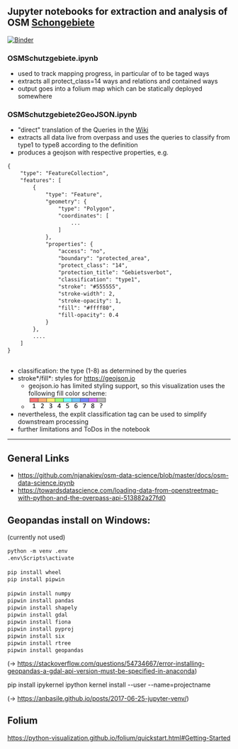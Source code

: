 ## Jupyter notebooks for extraction and analysis of OSM [Schongebiete](https://wiki.openstreetmap.org/wiki/DE:Betretungsverbote_für_Gebiete_im_Winter)

[![Binder](https://mybinder.org/badge_logo.svg)](https://mybinder.org/v2/gh/arminus/osm-schutzgebiete/HEAD)
### OSMSchutzgebiete.ipynb
* used to track mapping progress, in particular of to be taged ways
* extracts all protect_class=14 ways and relations and contained ways
* output goes into a folium map which can be statically deployed somewhere

### OSMSchutzgebiete2GeoJSON.ipynb
* "direct" translation of the Queries in the [Wiki](https://wiki.openstreetmap.org/wiki/DE:Betretungsverbote_für_Gebiete_im_Winter)
* extracts all data live from overpass and uses the queries to classify from type1 to type8 according to the definition
* produces a geojson with respective properties, e.g.

```
{
    "type": "FeatureCollection",
    "features": [
        {
            "type": "Feature",
            "geometry": {
                "type": "Polygon",
                "coordinates": [
                    ...
                ]
            },
            "properties": {
                "access": "no",
                "boundary": "protected_area",
                "protect_class": "14",
                "protection_title": "Gebietsverbot",
                "classification": "type1",
                "stroke": "#555555",
                "stroke-width": 2,
                "stroke-opacity": 1,
                "fill": "#ffff80",
                "fill-opacity": 0.4
            }
        },
        ....
    ]
}
            
```
* classification: the type (1-8) as determined by the queries
* stroke*/fill*: styles for https://geojson.io
  * geojson.io has limited styling support, so this visualization uses the following fill color scheme:
  * ![](images/legend.png)
* nevertheless, the explit classification tag can be used to simplify downstream processing
* further limitations and ToDos in the notebook

---

## General Links

* https://github.com/njanakiev/osm-data-science/blob/master/docs/osm-data-science.ipynb
* https://towardsdatascience.com/loading-data-from-openstreetmap-with-python-and-the-overpass-api-513882a27fd0

## Geopandas install on Windows:
(currently not used)

```
python -m venv .env
.env\Scripts\activate

pip install wheel
pip install pipwin

pipwin install numpy
pipwin install pandas
pipwin install shapely
pipwin install gdal
pipwin install fiona
pipwin install pyproj
pipwin install six
pipwin install rtree
pipwin install geopandas
```

(-> https://stackoverflow.com/questions/54734667/error-installing-geopandas-a-gdal-api-version-must-be-specified-in-anaconda)

pip install ipykernel
ipython kernel install --user --name=projectname

(-> https://anbasile.github.io/posts/2017-06-25-jupyter-venv/)

## Folium

https://python-visualization.github.io/folium/quickstart.html#Getting-Started